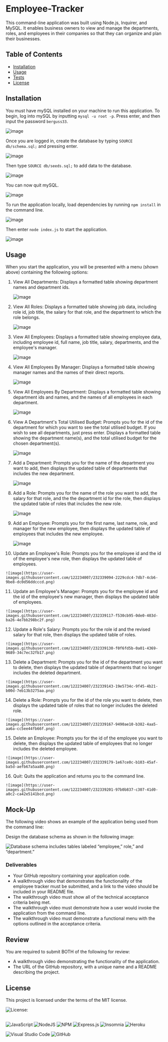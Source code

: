 # Employee-Tracker
This command-line application was built using Node.js, Inquirer, and MySQL. It enables business owners to view and manage the departments, roles, and employees in their companies so that they can organize and plan their businesses.

## Table of Contents
* [Installation](#installation)
* [Usage](#usage)
* [Tests](#tests)
* [License](#license)
 
## Installation
You must have mySQL installed on your machine to run this application. To begin, log into mySQL by inputting `mysql -u root -p`. Press enter, and then input the password `berguss33`. 

![image](https://user-images.githubusercontent.com/122234007/232338352-2ca1ae55-a550-49c1-bc7d-24f0e48ec5ae.png)

Once you are logged in, create the database by typing `SOURCE db/schema.sql;` and pressing enter. 

![image](https://user-images.githubusercontent.com/122234007/232338389-d122534a-84ba-499e-8a90-64e054ab330f.png)

Then type `SOURCE db/seeds.sql;` to add data to the database. 

![image](https://user-images.githubusercontent.com/122234007/232338413-b92a5894-3462-4fcd-a5db-f8ebbe9065f7.png)

You can now quit mySQL.

![image](https://user-images.githubusercontent.com/122234007/232338448-5f0d5635-8bf0-4faa-b665-693528be6bed.png)

To run the application locally, load dependencies by running `npm install` in the command line.

![image](https://user-images.githubusercontent.com/122234007/232338494-d4acdc06-4609-4f9f-ad90-e83fab33caf4.png)

Then enter `node index.js` to start the application.

![image](https://user-images.githubusercontent.com/122234007/232338527-8c44d35f-8f28-4b32-9734-8d3ecf0b468f.png)

## Usage
When you start the application, you will be presented with a menu (shown above) containing the following options: 

 1) View All Departments: Displays a formatted table showing department names and department ids.

    ![image](https://user-images.githubusercontent.com/122234007/232338824-208826f5-6cdf-4203-933e-17fb1152ad75.png)

 2) View All Roles: Displays a formatted table showing job data, including role id, job title, the salary for that role, and the department to which the role belongs.

    ![image](https://user-images.githubusercontent.com/122234007/232338858-d4528dd3-20bc-46bb-b4ec-ca19ea2dd231.png)

 3) View All Employees: Displays a formatted table showing employee data, including employee id, full name, job title, salary, departments, and the employee's manager.

    ![image](https://user-images.githubusercontent.com/122234007/232338878-7c3c7a23-c617-4d3b-a1ce-9a2390437af0.png)

 4) View All Employees By Manager: Displays a formatted table showing manager names and the names of their direct reports.

    ![image](https://user-images.githubusercontent.com/122234007/232338899-1ed2ec3f-28ed-428d-a77e-0fbf65269dbe.png)

 5) View All Employees By Department: Displays a formatted table showing department ids and names, and the names of all employees in each department.

    ![image](https://user-images.githubusercontent.com/122234007/232338919-965e741d-3d29-4119-9522-98e39413a49e.png)

 6) View A Department's Total Utilised Budget: Prompts you for the id of the department for which you want to see the total utilised budget. If you wish to see all   departments, just press enter. Displays a formatted table showing  the department name(s), and the total utilised budget for the chosen department(s).

    ![image](https://user-images.githubusercontent.com/122234007/232338950-61fc0db9-eb68-48ca-9760-ec877a2aab05.png)

 7) Add a Department: Prompts you for the name of the department you want to add, then displays the updated table of departments that includes the new department.

    ![image](https://user-images.githubusercontent.com/122234007/232338967-ede1b8eb-807e-4e1d-9037-8712e5fd6112.png)

 8) Add a Role: Prompts you for the name of the role you want to add, the salary for that role, and the the department id for the role, then displays the updated table of roles that includes the new role.

    ![image](https://user-images.githubusercontent.com/122234007/232338989-3a55b750-e857-4951-8c3c-4eec3e7b5e0f.png)

 9) Add an Employee: Prompts you for the first name, last name, role, and manager for the new employee, then displays the updated table of employees that includes the new employee.

    ![image](https://user-images.githubusercontent.com/122234007/232339024-1ec08c81-72ef-48bf-9420-2cb3561dcec2.png)

 10) Update an Employee's Role: Prompts you for the employee id and the id of the employee's new role, then displays the updated table of employees.

    ![image](https://user-images.githubusercontent.com/122234007/232339094-2229cdc4-7db7-4cb6-9be8-dc0d56ddcccd.png)

 11) Update an Employee's Manager: Prompts you for the employee id and the id of the employee's new manager, then displays the updated table of employees.

    ![image](https://user-images.githubusercontent.com/122234007/232339117-f530cb95-0de0-403d-ba26-4e7bb298bc2f.png)


 12) Update a Role's Salary: Prompts you for the role id and the revised salary for that role, then displays the updated table of roles.

    ![image](https://user-images.githubusercontent.com/122234007/232339130-f0f6fd5b-0a01-4369-9689-34c7ec32fb17.png)

 13) Delete a Department: Prompts you for the id of the department you want to delete, then displays the updated table of departments that no longer includes the deleted department.

    ![image](https://user-images.githubusercontent.com/122234007/232339143-19e5734c-9f45-4b21-b00d-7eb13b3275aa.png)

 14) Delete a Role: Prompts you for the id of the role you want to delete, then displays the updated table of roles that no longer includes the deleted role.

    ![image](https://user-images.githubusercontent.com/122234007/232339167-9490ae10-b382-4aa5-aa6a-cc5ee44fb66f.png)

 15) Delete an Employee: Prompts you for the id of the employee you want to delete, then displays the updated table of employees that no longer includes the deleted employee.

    ![image](https://user-images.githubusercontent.com/122234007/232339179-1e67ce0c-b103-45af-ba5d-aefb67a5aa80.png)

 16) Quit: Quits the application and returns you to the command line.

    ![image](https://user-images.githubusercontent.com/122234007/232339201-97b0b837-c307-41d0-a0c2-ca42e5141bcd.png)

## Mock-Up

The following video shows an example of the application being used from the command line:

Design the database schema as shown in the following image:

![Database schema includes tables labeled “employee,” role,” and “department.”](./Assets/12-sql-homework-demo-01.png)

### Deliverables
* Your GitHub repository containing your application code.
* A walkthrough video that demonstrates the functionality of the employee tracker must be submitted, and a link to the video should be included in your README file.
* The walkthrough video must show all of the technical acceptance criteria being met.
* The walkthrough video must demonstrate how a user would invoke the application from the command line.
* The walkthrough video must demonstrate a functional menu with the options outlined in the acceptance criteria.

## Review
You are required to submit BOTH of the following for review:
* A walkthrough video demonstrating the functionality of the application.
* The URL of the GitHub repository, with a unique name and a README describing the project.

## License

 This project is licensed under the terms of the MIT license.

 ![License: ](https://img.shields.io/badge/License-MIT-blueviolet.svg)

##
![JavaScript](https://img.shields.io/badge/javascript-%23323330.svg?style=for-the-badge&logo=javascript&logoColor=%23F7DF1E) ![NodeJS](https://img.shields.io/badge/node.js-6DA55F?style=for-the-badge&logo=node.js&logoColor=white)  ![NPM](https://img.shields.io/badge/NPM-%23CB3837.svg?style=for-the-badge&logo=npm&logoColor=white)  ![Express.js](https://img.shields.io/badge/express.js-%23404d59.svg?style=for-the-badge&logo=express&logoColor=%2361DAFB)  ![Insomnia](https://img.shields.io/badge/Insomnia-black?style=for-the-badge&logo=insomnia&logoColor=5849BE)  ![Heroku](https://img.shields.io/badge/heroku-%23430098.svg?style=for-the-badge&logo=heroku&logoColor=white)
  
![Visual Studio Code](https://img.shields.io/badge/Visual%20Studio%20Code-0078d7.svg?style=for-the-badge&logo=visual-studio-code&logoColor=white) ![GitHub](https://img.shields.io/badge/github-%23121011.svg?style=for-the-badge&logo=github&logoColor=white)

